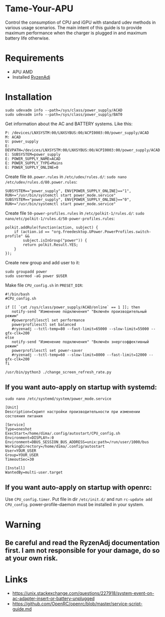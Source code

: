 # Tame-Your-APU
Control the consumption of CPU and iGPU with standard udev methods in various usage scenarios.
The main intent of this guide is to provide maximum performance when the charger is plugged in and maximum battery life otherwise.
# Requirements
  * APU AMD
  * Installed [RyzenAdj](https://github.com/FlyGoat/RyzenAdj)
# Installation
```
sudo udevadm info --path=/sys/class/power_supply/ACAD
sudo udevadm info --path=/sys/class/power_supply/BAT0
```
Get information about the AC and BATTERY systems. Like this:
```
P: /devices/LNXSYSTM:00/LNXSYBUS:00/ACPI0003:00/power_supply/ACAD
M: ACAD
U: power_supply
E: DEVPATH=/devices/LNXSYSTM:00/LNXSYBUS:00/ACPI0003:00/power_supply/ACAD
E: SUBSYSTEM=power_supply
E: POWER_SUPPLY_NAME=ACAD
E: POWER_SUPPLY_TYPE=Mains
E: POWER_SUPPLY_ONLINE=0
```
Create file ```80.power.rules``` in ```/etc/udev/rules.d/```:
```sudo nano /etc/udev/rules.d/80.power.rules```:
```
SUBSYSTEM=="power_supply", ENV{POWER_SUPPLY_ONLINE}=="1", RUN+="/usr/bin/systemctl start power_mode.service"
SUBSYSTEM=="power_supply", ENV{POWER_SUPPLY_ONLINE}=="0", RUN+="/usr/bin/systemctl start power_mode.service"
```

Create file ```50-power-profiles.rules``` in ```/etc/polkit-1/rules.d/```:
```sudo nano/etc/polkit-1/rules.d/50-power-profiles.rules```:
```
polkit.addRule(function(action, subject) {
    if (action.id == "org.freedesktop.UPower.PowerProfiles.switch-profile" &&
        subject.isInGroup("power")) {
        return polkit.Result.YES;
    }
});
```
Create new group and add user to it:
```
sudo groupadd power
sudo usermod -aG power $USER
```


Make file ```CPU_config.sh``` in ```PRESET_DIR```:
```
#!/bin/bash
#CPU_config.sh

if [[ `cat /sys/class/power_supply/ACAD/online` == 1 ]]; then
   notify-send "Изменение подключения" "Включён производительный режим"
   #powerprofilesctl set performance
   powerprofilesctl set balanced
   #ryzenadj --tctl-temp=80 --fast-limit=65000 --slow-limit=55000 --gfx-clk=200
else
   notify-send "Изменение подключения" "Включён энергоэффективный режим"
   powerprofilesctl set power-saver
   #ryzenadj --tctl-temp=60 --slow-limit=8000 --fast-limit=12000 --gfx-clk=200
fi

/usr/bin/python3 ./change_screen_refresh_rate.py

```
## If you want auto-apply on startup with systemd:
```sudo nano /etc/systemd/system/power_mode.service```
```
[Unit]
Description=Скрипт настройки производительности при изменении состояния питания

[Service]
Type=oneshot
ExecStart=/home/dima/.config/autostart/CPU_config.sh
Environment=DISPLAY=:0
Environment=DBUS_SESSION_BUS_ADDRESS=unix:path=/run/user/1000/bus
WorkingDirectory=/home/dima/.config/autostart
User=YOUR_USER
Group=YOUR_USER
TimeoutSec=30

[Install]
WantedBy=multi-user.target

```


## If you want auto-apply on startup with openrc:
 Use ```CPU_config.timer```. Put file in dir ```/etc/init.d/``` and run ```rc-update add CPU_config```. power-profile-daemon must be installed in your system.

# Warning
## Be careful and read the RyzenAdj documentation first. I am not responsible for your damage, do so at your own risk.

# Links
  * https://unix.stackexchange.com/questions/227918/system-event-on-ac-adapter-insert-or-battery-unplugged
  * https://github.com/OpenRC/openrc/blob/master/service-script-guide.md
